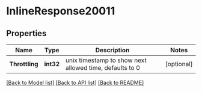 # InlineResponse20011

## Properties

Name | Type | Description | Notes
------------ | ------------- | ------------- | -------------
**Throttling** | **int32** | unix timestamp to show next allowed time, defaults to 0 | [optional] 

[[Back to Model list]](../README.md#documentation-for-models) [[Back to API list]](../README.md#documentation-for-api-endpoints) [[Back to README]](../README.md)


